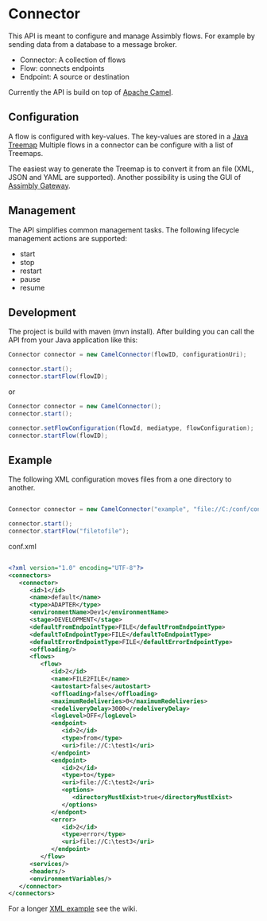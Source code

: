 # Connector

This API is meant to configure and manage Assimbly flows. For example by sending data from a database to
a message broker.

   * Connector: A collection of flows
   * Flow: connects endpoints
   * Endpoint: A source or destination
   
Currently the API is build on top of [Apache Camel](https://github.com/apache/camel).

## Configuration

A flow is configured with key-values. The key-values are stored in a [Java Treemap](https://beginnersbook.com/2013/12/treemap-in-java-with-example/)
Multiple flows in a connector can be configure with a list of Treemaps. 

The easiest way to generate the Treemap is to convert it from an file (XML, JSON and YAML are supported). Another possibility is using the
GUI of [Assimbly Gateway](https://github.com/assimbly/gateway). 

## Management

The API simplifies common management tasks. The following lifecycle management actions are supported:

* start
* stop
* restart
* pause
* resume


## Development

The project is build with maven (mvn install). After building you can call the API from your Java application like this: 

```java
Connector connector = new CamelConnector(flowID, configurationUri);

connector.start();
connector.startFlow(flowID);
```

or

```java
Connector connector = new CamelConnector();
connector.start();

connector.setFlowConfiguration(flowId, mediatype, flowConfiguration);
connector.startFlow(flowID);
```

## Example

The following XML configuration moves files from a one directory to another.

```java

Connector connector = new CamelConnector("example", "file://C:/conf/conf.xml");

connector.start();
connector.startFlow("filetofile");

```

conf.xml
```xml

<?xml version="1.0" encoding="UTF-8"?>
<connectors>
   <connector>
      <id>1</id>
      <name>default</name>
      <type>ADAPTER</type>
      <environmentName>Dev1</environmentName>
      <stage>DEVELOPMENT</stage>
      <defaultFromEndpointType>FILE</defaultFromEndpointType>
      <defaultToEndpointType>FILE</defaultToEndpointType>
      <defaultErrorEndpointType>FILE</defaultErrorEndpointType>
      <offloading/>
      <flows>
         <flow>
            <id>2</id>
            <name>FILE2FILE</name>
            <autostart>false</autostart>
            <offloading>false</offloading>
            <maximumRedeliveries>0</maximumRedeliveries>
            <redeliveryDelay>3000</redeliveryDelay>
            <logLevel>OFF</logLevel>
            <endpoint>
               <id>2</id>
               <type>from</type>
               <uri>file://C:\test1</uri>
            </endpoint>
            <endpoint>
               <id>2</id>
               <type>to</type>
               <uri>file://C:\test2</uri>
               <options>
                  <directoryMustExist>true</directoryMustExist>
               </options>
            </endpont>
            <error>
               <id>2</id>
               <type>error</type>
               <uri>file://C:\test3</uri>
            </endpoint>
         </flow>
      <services/>
      <headers/>
      <environmentVariables/>
   </connector>
</connectors>

```

For a longer [XML example](https://github.com/assimbly/connector/wiki/XML-Configuration-Example) see the wiki. 